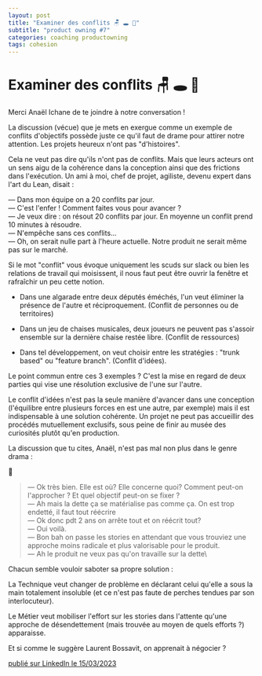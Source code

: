 ```yaml
---
layout: post
title: "Examiner des conflits 🪑 🕳 🔦"
subtitle: "product owning #7"
categories: coaching productowning
tags: cohesion
---
```

# Examiner des conflits 🪑 🕳 🔦

Merci Anaël Ichane de te joindre à notre conversation !

La discussion (vécue) que je mets en exergue comme un exemple de conflits d'objectifs possède juste ce qu'il faut de drame pour attirer notre attention. Les projets heureux n'ont pas "d'histoires".
<!--more-->

Cela ne veut pas dire qu'ils n'ont pas de conflits. Mais que leurs acteurs ont un sens aigu de la cohérence dans la conception ainsi que des frictions dans l'exécution. Un ami à moi, chef de projet, agiliste, devenu expert dans l'art du Lean, disait :

— Dans mon équipe on a 20 conflits par jour.\
— C'est l'enfer ! Comment faites vous pour avancer ?\
— Je veux dire : on résout 20 conflits par jour. En moyenne un conflit prend 10 minutes à résoudre.\
— N'empêche sans ces conflits…\
— Oh, on serait nulle part à l'heure actuelle. Notre produit ne serait même pas sur le marché.

Si le mot "conflit" vous évoque uniquement les scuds sur slack ou bien les relations de travail qui moisissent, il nous faut peut être ouvrir la fenêtre et rafraîchir un peu cette notion.

* Dans une algarade entre deux députés éméchés, l'un veut éliminer la présence de l'autre et réciproquement. (Conflit de personnes ou de territoires)

* Dans un jeu de chaises musicales, deux joueurs ne peuvent pas s'assoir ensemble sur la dernière chaise restée libre. (Conflit de ressources)

* Dans tel développement, on veut choisir entre les stratégies : "trunk based" ou "feature branch". (Conflit d'idées).

Le point commun entre ces 3 exemples ? C'est la mise en regard de deux parties qui vise une résolution exclusive de l'une sur l'autre.

Le conflit d'idées n'est pas la seule manière d'avancer dans une conception (l'équilibre entre plusieurs forces en est une autre, par exemple) mais il est indispensable à une solution cohérente. Un projet ne peut pas accueillir des procédés mutuellement exclusifs, sous peine de finir au musée des curiosités plutôt qu'en production.

La discussion que tu cites, Anaël, n'est pas mal non plus dans le genre drama :

🍿

> — Ok très bien. Elle est où? Elle concerne quoi? Comment peut-on l'approcher ? Et quel objectif peut-on se fixer ?\
— Ah mais la dette ça se matérialise pas comme ça. On est trop endetté, il faut tout réécrire\
— Ok donc pdt 2 ans on arrête tout et on réécrit tout?\
— Oui voilà.\
— Bon bah on passe les stories en attendant que vous trouviez une approche moins radicale et plus valorisable pour le produit.\
— Ah le produit ne veux pas qu'on travaille sur la dette\

Chacun semble vouloir saboter sa propre solution :

La Technique veut changer de problème en déclarant celui qu'elle a sous la main totalement insoluble (et ce n'est pas faute de perches tendues par son interlocuteur).

Le Métier veut mobiliser l'effort sur les stories dans l'attente qu'une approche de désendettement (mais trouvée au moyen de quels efforts ?) apparaisse.

Et si comme le suggère Laurent Bossavit, on apprenait à négocier ?

[publié sur LinkedIn le 15/03/2023](https://www.linkedin.com/posts/christophe-thibaut-35b4657_dettetechnique-productowning-activity-7041661665112674304-jQXD?utm_source=share&utm_medium=member_desktop)
